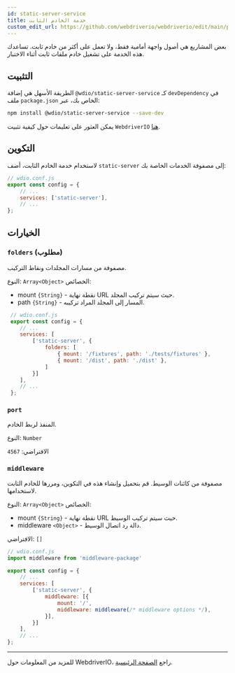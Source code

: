 ```yaml
---
id: static-server-service
title: خدمة الخادم الثابت
custom_edit_url: https://github.com/webdriverio/webdriverio/edit/main/packages/wdio-static-server-service/README.md
---
```



بعض المشاريع هي أصول واجهة أمامية فقط، ولا تعمل على أكثر من خادم ثابت. تساعدك هذه الخدمة على تشغيل خادم ملفات ثابت أثناء الاختبار.

## التثبيت

الطريقة الأسهل هي إضافة `@wdio/static-server-service` كـ `devDependency` في ملف `package.json` الخاص بك، عبر:

```sh
npm install @wdio/static-server-service --save-dev
```

يمكن العثور على تعليمات حول كيفية تثبيت `WebdriverIO` [هنا](https://webdriver.io/docs/gettingstarted).

## التكوين

لاستخدام خدمة الخادم الثابت، أضف `static-server` إلى مصفوفة الخدمات الخاصة بك:

```js
// wdio.conf.js
export const config = {
    // ...
    services: ['static-server'],
    // ...
};
```

## الخيارات

### `folders` (مطلوب)

مصفوفة من مسارات المجلدات ونقاط التركيب.

النوع: `Array<Object>`
الخصائص:
 - mount `{String}` - نقطة نهاية URL حيث سيتم تركيب المجلد.
 - path `{String}` - المسار إلى المجلد المراد تركيبه.

``` javascript
 // wdio.conf.js
 export const config = {
    // ...
    services: [
        ['static-server', {
            folders: [
                { mount: '/fixtures', path: './tests/fixtures' },
                { mount: '/dist', path: './dist' },
            ]
        }]
    ],
    // ...
 };
```

### `port`

المنفذ لربط الخادم.

النوع: `Number`

الافتراضي: `4567`

### `middleware`

مصفوفة من كائنات الوسيط. قم بتحميل وإنشاء هذه في التكوين، ومررها للخادم الثابت لاستخدامها.

النوع: `Array<Object>`
الخصائص:
 - mount `{String}` - نقطة نهاية URL حيث سيتم تركيب الوسيط.
 - middleware `<Object>` - دالة رد اتصال الوسيط.

الافتراضي: `[]`

``` javascript
// wdio.conf.js
import middleware from 'middleware-package'

export const config = {
    // ...
    services: [
        ['static-server', {
            middleware: [{
                mount: '/',
                middleware: middleware(/* middleware options */),
            }],
        }]
    ],
    // ...
};
```

----

للمزيد من المعلومات حول WebdriverIO، راجع [الصفحة الرئيسية](http://webdriver.io).